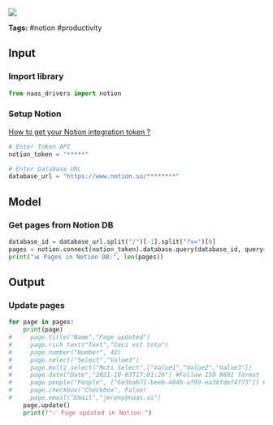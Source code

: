 <a href="https://app.naas.ai/user-redirect/naas/downloader?url=https://raw.githubusercontent.com/jupyter-naas/awesome-notebooks/master/Notion/Notion_Update_pages_from_database.ipynb" target="_parent"><img src="https://naasai-public.s3.eu-west-3.amazonaws.com/open_in_naas.svg"/></a>

**Tags:** #notion #productivity

## Input

### Import library


```python
from naas_drivers import notion
```

### Setup Notion
<a href='https://docs.naas.ai/drivers/notion'>How to get your Notion integration token ?</a>


```python
# Enter Token API
notion_token = "*****"

# Enter Database URL
database_url = "https://www.notion.so/********"
```

## Model

### Get pages from Notion DB


```python
database_id = database_url.split("/")[-1].split("?v=")[0]
pages = notion.connect(notion_token).database.query(database_id, query={})
print("📊 Pages in Notion DB:", len(pages))
```

## Output

### Update pages


```python
for page in pages:
    print(page)
#     page.title("Name","Page updated")
#     page.rich_text("Text","Ceci est toto")
#     page.number("Number", 42)
#     page.select("Select","Value3") 
#     page.multi_select("Muti Select",["Value1","Value2","Value3"])
#     page.date("Date","2021-10-03T17:01:26") #Follow ISO 8601 format
#     page.people("People", ["6e3bab71-beeb-484b-af99-ea30fdef4773"]) #list of ID of users
#     page.checkbox("Checkbox", False)
#     page.email("Email","jeremy@naas.ai")
    page.update()
    print(f"✅ Page updated in Notion.")
```
